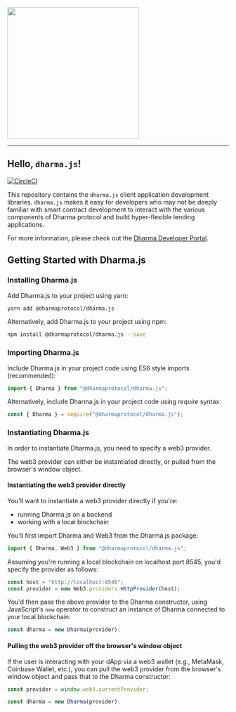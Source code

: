 <img src="https://s3-us-west-2.amazonaws.com/dharma-assets/logo+orange.png"  width=300/>

------------
## Hello, `dharma.js`!

[![CircleCI](https://circleci.com/gh/dharmaprotocol/dharma.js/tree/master.svg?style=svg)](https://circleci.com/gh/dharmaprotocol/dharma.js/tree/master)

This repository contains the `dharma.js` client application development libraries.  `dharma.js` makes it easy for developers who may not be deeply familiar with smart contract development to interact with the various components of Dharma protocol and build hyper-flexible lending applications.

For more information, please check out the [Dharma Developer Portal](https://developer.dharma.io).

## Getting Started with Dharma.js

### Installing Dharma.js

Add Dharma.js to your project using yarn:

```bash
yarn add @dharmaprotocol/dharma.js
```

Alternatively, add Dharma.js to your project using npm:

```bash
npm install @dharmaprotocol/dharma.js --save
```

### Importing Dharma.js

Include Dharma.js in your project code using ES6 style imports (recommended):

```javascript
import { Dharma } from "@dharmaprotocol/dharma.js";
```

Alternatively, include Dharma.js in your project code using _require_ syntax:

```javascript
const { Dharma } = require("@dharmaprotocol/dharma.js");
```

### Instantiating Dharma.js

In order to instantiate Dharma.js, you need to specify a web3 provider.

The web3 provider can either be instantiated directly, or pulled from the browser's window object.

#### Instantiating the web3 provider directly

You'll want to instantiate a web3 provider directly if you're:

- running Dharma.js on a backend
- working with a local blockchain

You'll first import Dharma and Web3 from the Dharma.js package:

```javascript
import { Dharma, Web3 } from "@dharmaprotocol/dharma.js";
```

Assuming you're running a local blockchain on localhost port 8545, you'd specify the provider as follows:

```javascript
const host = "http://localhost:8545";
const provider = new Web3.providers.HttpProvider(host);
```

You'd then pass the above provider to the Dharma constructor, using JavaScript's `new` operator to construct an instance of Dharma connected to your local blockchain:

```javascript
const dharma = new Dharma(provider);
```

#### Pulling the web3 provider off the browser's window object

If the user is interacting with your dApp via a web3 wallet (e.g., MetaMask, Coinbase Wallet, etc.), you can pull the web3 provider from the browser's window object and pass that to the Dharma constructor:

```javascript
const provider = window.web3.currentProvider;

const dharma = new Dharma(provider);
```
